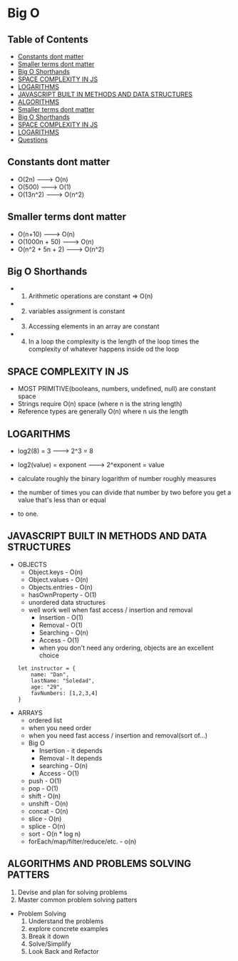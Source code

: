# Big O
## Table of Contents
- [Constants dont matter](#Constants)
- [Smaller terms dont matter](#Smaller)
- [Big O Shorthands](#Big)
- [SPACE COMPLEXITY IN JS](#SPACE)
- [LOGARITHMS ](#LOGARITHMS )
- [JAVASCRIPT BUILT IN METHODS AND DATA STRUCTURES](#JAVASCRIPT)
- [ALGORITHMS](#ALGORITHMS)
- [Smaller terms dont matter](#Smaller)
- [Big O Shorthands](#Big)
- [SPACE COMPLEXITY IN JS](#SPACE)
- [LOGARITHMS ](#LOGARITHMS )
- [Questions](#Questions)

## Constants dont matter
* O(2n) ---> O(n)
* O(500) ---> O(1)
* O(13n^2) ---> O(n^2)

## Smaller terms dont matter
* O(n+10) ---> O(n)
* O(1000n + 50) ---> O(n)
* O(n^2 + 5n + 2) ---> O(n^2)

## Big O Shorthands
* 1. Arithmetic operations are constant => O(n)
* 2. variables assignment is constant
* 3. Accessing elements in an array are constant
* 4. In a loop the complexity is the length of the loop times the complexity of whatever happens inside od the loop


## SPACE COMPLEXITY IN JS
* MOST PRIMITIVE(booleans, numbers, undefined, null) are constant space
* Strings require O(n) space (where n is the string length)
* Reference types are generally O(n) where n uis the length 


## LOGARITHMS 
* log2(8) = 3 ---> 2^3 = 8
* log2(value) = exponent ---> 2^exponent = value 

* calculate roughly the binary logarithm of number roughly measures
* the number of times you can divide that number by two before you get a value that's less than or equal
* to one.

## JAVASCRIPT BUILT IN METHODS AND DATA STRUCTURES
* OBJECTS
    * Object.keys - O(n)
    * Object.values - O(n)
    * Objects.entries - O(n)
    * hasOwnProperty - O(1)
    * unordered data structures 
    * well work well when fast access / insertion and removal
        * Insertion - O(1)
        * Removal - O(1)
        * Searching - O(n)
        * Access - O(1)
        * when you don't need any ordering, objects are an excellent choice
    ```
    let instructor = {
        name: "Dan",
        lastName: "Soledad",
        age: "29",
        favNumbers: [1,2,3,4]
    }
    ```
* ARRAYS
    * ordered list 
    * when you need order
    * when you need fast access / insertion and removal(sort of...)
    * Big O
        * Insertion - it depends
        * Removal - It depends
        * searching - O(n)
        * Access - O(1)
    * push - O(1)
    * pop - O(1)
    * shift - O(n)
    * unshift - O(n)
    * concat - O(n)
    * slice - O(n)
    * splice - O(n)
    * sort - O(n * log n)
    * forEach/map/filter/reduce/etc. - o(n)
    
## ALGORITHMS AND PROBLEMS SOLVING PATTERS
1. Devise and plan for solving problems
2. Master common problem solving patters
* Problem Solving
    1. Understand the problems
    2. explore concrete examples
    3. Break it down
    4. Solve/Simplify
    5. Look Back and Refactor

